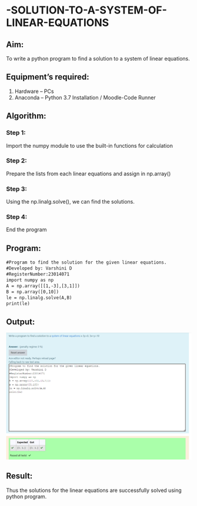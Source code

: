 # -SOLUTION-TO-A-SYSTEM-OF-LINEAR-EQUATIONS
## Aim:
To write a python program to find a solution to a system of linear equations.
## Equipment’s required:
1. 	Hardware – PCs
2. 	Anaconda – Python 3.7 Installation / Moodle-Code Runner
## Algorithm:
### Step 1: 
Import the numpy module to use the built-in functions for calculation
### Step 2: 
Prepare the lists from each linear equations and assign in np.array()
### Step 3: 
Using the np.linalg.solve(), we can find the solutions.
### Step 4: 
End the program
## Program:
```
#Program to find the solution for the given linear equations.
#Developed by: Varshini D
#RegisterNumber:23014071
import numpy as np
A = np.array([[1,-3],[3,1]])
B = np.array([0,10])
le = np.linalg.solve(A,B)
print(le)
```
## Output:
![output](<linear equations.png>)

## Result: 
Thus the solutions for the linear equations are successfully solved using python program.

